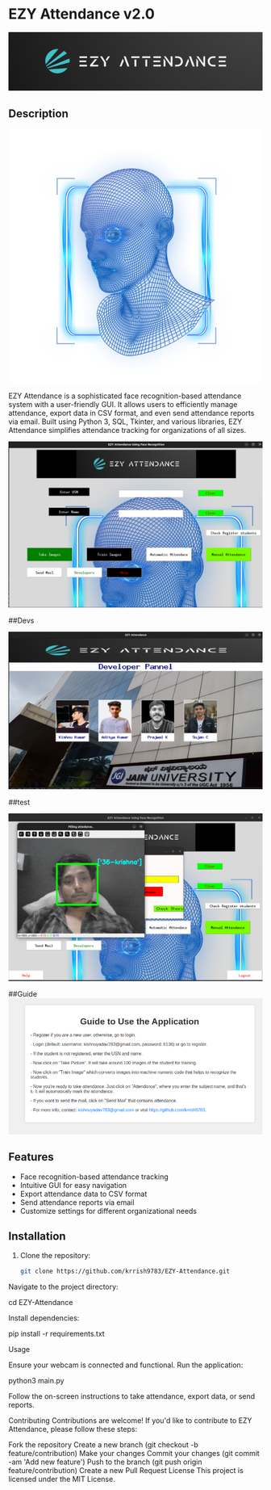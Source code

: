 # EZY Attendance v2.0

![EZY Attendance Logo](Devs/banner.png)

## Description

![EZY Attendance Logo](Devs/banner4.png)

EZY Attendance is a sophisticated face recognition-based attendance system with a user-friendly GUI. It allows users to efficiently manage attendance, export data in CSV format, and even send attendance reports via email. Built using Python 3, SQL, Tkinter, and various libraries, EZY Attendance simplifies attendance tracking for organizations of all sizes.

![EZY Attendance Logo](Devs/menu.png)

##Devs

![Developers](Devs/devs.png)

##test

![Developers](Devs/test.png)

##Guide 
![Developers](Devs/help.png)

## Features

- Face recognition-based attendance tracking
- Intuitive GUI for easy navigation
- Export attendance data to CSV format
- Send attendance reports via email
- Customize settings for different organizational needs

## Installation

1. Clone the repository:
   ```bash
   git clone https://github.com/krrish9783/EZY-Attendance.git

Navigate to the project directory:


cd EZY-Attendance

Install dependencies:


pip install -r requirements.txt

Usage

Ensure your webcam is connected and functional.
Run the application:

python3 main.py

Follow the on-screen instructions to take attendance, export data, or send reports.

Contributing
Contributions are welcome! If you'd like to contribute to EZY Attendance, please follow these steps:

Fork the repository
Create a new branch (git checkout -b feature/contribution)
Make your changes
Commit your changes (git commit -am 'Add new feature')
Push to the branch (git push origin feature/contribution)
Create a new Pull Request
License
This project is licensed under the MIT License.
